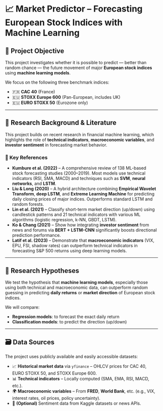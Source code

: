 # 📈 Market Predictor – Forecasting European Stock Indices with Machine Learning

## 🎯 Project Objective

This project investigates whether it is possible to predict — better than random chance — the future movement of major **European stock indices** using **machine learning models**.

We focus on the following three benchmark indices:
- 🇫🇷 **CAC 40** (France)
- 🇪🇺 **STOXX Europe 600** (Pan-European, includes UK)
- 🇪🇺 **EURO STOXX 50** (Eurozone only)

---

## 🧠 Research Background & Literature

This project builds on recent research in financial machine learning, which highlights the role of **technical indicators**, **macroeconomic variables**, and **investor sentiment** in forecasting market behavior.

### 🔬 Key References

- **Kumbure et al. (2022)** – A comprehensive review of 138 ML-based stock forecasting studies (2000–2019). Most models use technical indicators (RSI, SMA, MACD) and techniques such as **SVM**, **neural networks**, and **LSTM**.
- **Liu & Long (2020)** – A hybrid architecture combining **Empirical Wavelet Transform**, **deep LSTM**, and **Extreme Learning Machine** for predicting daily closing prices of major indices. Outperforms standard LSTM and random forests.
- **Lin et al. (2021)** – Classify short-term market direction (up/down) using candlestick patterns and 21 technical indicators with various ML algorithms (logistic regression, k-NN, GBDT, LSTM).
- **Ko & Chang (2021)** – Show how integrating **investor sentiment** from news and forums via **BERT + LSTM-CNN** significantly boosts directional prediction performance.
- **Latif et al. (2023)** – Demonstrate that **macroeconomic indicators** (VIX, EPU, FSI, shadow rates) can outperform technical indicators in forecasting S&P 500 returns using deep learning models.

---

## 🧪 Research Hypotheses

We test the hypothesis that **machine learning models**, especially those using both technical and macroeconomic data, can outperform random guessing in predicting **daily returns** or **market direction** of European stock indices.

We will compare:
- **Regression models**: to forecast the exact daily return
- **Classification models**: to predict the direction (up/down)

---

## 🗃️ Data Sources

The project uses publicly available and easily accessible datasets:

- 📈 **Historical market data** via `yfinance` – OHLCV prices for CAC 40, EURO STOXX 50, and STOXX Europe 600.
- 📊 **Technical indicators** – Locally computed (SMA, EMA, RSI, MACD, etc.).
- 🌍 **Macroeconomic variables** – From **FRED**, **World Bank**, etc. (e.g., VIX, interest rates, oil prices, policy uncertainty).
- 💬 **(Optional)** Sentiment data from Kaggle datasets or news APIs.

